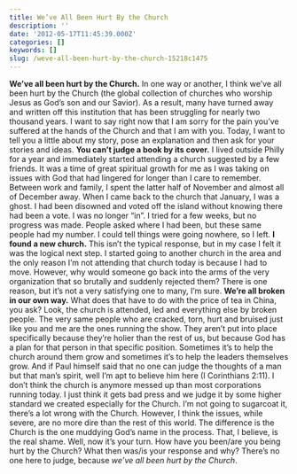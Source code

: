 ```yaml
---
title: We’ve All Been Hurt By the Church
description: ''
date: '2012-05-17T11:45:39.000Z'
categories: []
keywords: []
slug: /weve-all-been-hurt-by-the-church-15218c1475
---
```

**We’ve all been hurt by the Church.** In one way or another, I think we’ve all been hurt by the Church (the global collection of churches who worship Jesus as God’s son and our Savior). As a result, many have turned away and written off this institution that has been struggling for nearly two thousand years. I want to say right now that I am sorry for the pain you’ve suffered at the hands of the Church and that I am with you. Today, I want to tell you a little about my story, pose an explanation and then ask for your stories and ideas.
**You can’t judge a book by its cover.** I lived outside Philly for a year and immediately started attending a church suggested by a few friends. It was a time of great spiritual growth for me as I was taking on issues with God that had lingered for longer than I care to remember. Between work and family, I spent the latter half of November and almost all of December away. When I came back to the church that January, I was a ghost. I had been disowned and voted off the island without knowing there had been a vote. I was no longer “in”. I tried for a few weeks, but no progress was made. People asked where I had been, but these same people had my number. I could tell things were going nowhere, so I left.
**I found a new church.** This isn’t the typical response, but in my case I felt it was the logical next step. I started going to another church in the area and the only reason I’m not attending that church today is because I had to move. However, why would someone go back into the arms of the very organization that so brutally and suddenly rejected them? There is one reason, but it’s not a very satisfying one to many, I’m sure.
**We’re all broken in our own way.** What does that have to do with the price of tea in China, you ask? Look, the church is attended, led and everything else by broken people. The very same people who are cracked, torn, hurt and bruised just like you and me are the ones running the show. They aren’t put into place specifically because they’re holier than the rest of us, but because God has a plan for that person in that specific position. Sometimes it’s to help the church around them grow and sometimes it’s to help the leaders themselves grow. And if Paul himself said that no one can judge the thoughts of a man but that man’s spirit, well I’m apt to believe him here (I Corinthians 2:11). I don’t think the church is anymore messed up than most corporations running today. I just think it gets bad press and we judge it by some higher standard we created especially for the Church.
I’m not going to sugarcoat it, there’s a lot wrong with the Church. However, I think the issues, while severe, are no more dire than the rest of this world. The difference is the Church is the one muddying God’s name in the process. That, I believe, is the real shame. Well, now it’s your turn. How have you been/are you being hurt by the Church? What then was/is your response and why? There’s no one here to judge, because _we’ve all been hurt by the Church_.
